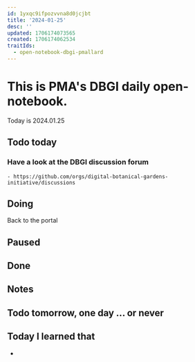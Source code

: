 ```yaml
---
id: 1yxqc9ifpozvvna8d0jcjbt
title: '2024-01-25'
desc: ''
updated: 1706174073565
created: 1706174062534
traitIds:
  - open-notebook-dbgi-pmallard
---
```



# This is PMA's DBGI daily open-notebook.

Today is 2024.01.25

## Todo today

### Have a look at the DBGI discussion forum
    - https://github.com/orgs/digital-botanical-gardens-initiative/discussions
###
###

## Doing

Back to the portal



## Paused

## Done

## Notes

## Todo tomorrow, one day ... or never

###
###
###


## Today I learned that

-